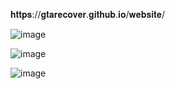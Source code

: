 𝐡𝐭𝐭𝐩𝐬://𝐠𝐭𝐚𝐫𝐞𝐜𝐨𝐯𝐞𝐫.𝐠𝐢𝐭𝐡𝐮𝐛.𝐢𝐨/𝐰𝐞𝐛𝐬𝐢𝐭𝐞/

![image](https://github.com/gtarecover/website/assets/141908809/a5c22c7f-e0b0-4ea1-98c6-2ac716ef125b)

 
![image](https://github.com/gtarecover/website/assets/141908809/11593c9c-e8d8-4b00-a430-1752c57676a6)


![image](https://github.com/gtarecover/website/assets/141908809/27a8be44-9d95-45c1-8404-3d39ffde9d50)

